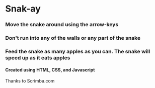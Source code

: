 # Snak-ay

### Move the snake around using the arrow-keys

### Don't run into any of the walls or any part of the snake

### Feed the snake as many apples as you can. The snake will speed up as it eats apples

#### Created using HTML, CSS, and Javascript

Thanks to Scrimba.com

